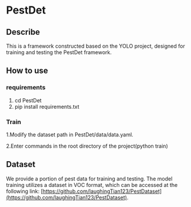 # PestDet
## Describe
This is a framework constructed based on the YOLO project, designed for training and testing the PestDet framework.
## How to use
### requirements
1. cd PestDet
2. pip install requirements.txt
### Train
1.Modify the dataset path in PestDet/data/data.yaml.

2.Enter commands in the root directory of the project(python train)

## Dataset
We provide a portion of pest data for training and testing. The model training utilizes a dataset in VOC format, which can be accessed at the following link: [https://github.com/laughingTian123/PestDataset](https://github.com/laughingTian123/PestDataset).
